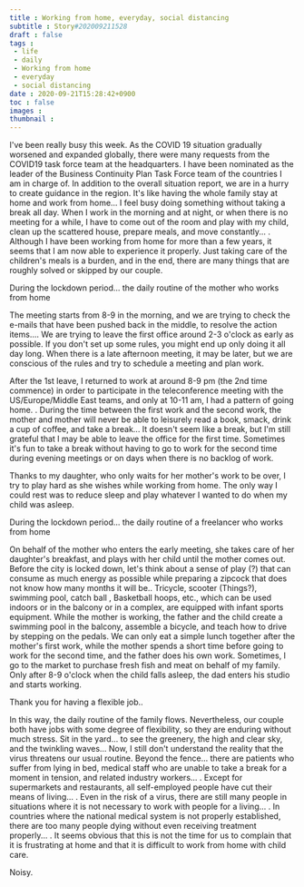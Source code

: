 ```yaml
---
title : Working from home, everyday, social distancing
subtitle : Story#202009211528
draft : false
tags :
 - life
 - daily
 - Working from home
 - everyday
 - social distancing
date : 2020-09-21T15:28:42+0900
toc : false
images : 
thumbnail : 
---
```

I've been really busy this week. As the COVID 19 situation gradually worsened and expanded globally, there were many requests from the COVID19 task force team at the headquarters. I have been nominated as the leader of the Business Continuity Plan Task Force team of the countries I am in charge of. In addition to the overall situation report, we are in a hurry to create guidance in the region. It's like having the whole family stay at home and work from home... I feel busy doing something without taking a break all day. When I work in the morning and at night, or when there is no meeting for a while, I have to come out of the room and play with my child, clean up the scattered house, prepare meals, and move constantly... . Although I have been working from home for more than a few years, it seems that I am now able to experience it properly. Just taking care of the children's meals is a burden, and in the end, there are many things that are roughly solved or skipped by our couple.  

During the lockdown period... the daily routine of the mother who works from home  

The meeting starts from 8-9 in the morning, and we are trying to check the e-mails that have been pushed back in the middle, to resolve the action items.... We are trying to leave the first office around 2-3 o'clock as early as possible. If you don't set up some rules, you might end up only doing it all day long. When there is a late afternoon meeting, it may be later, but we are conscious of the rules and try to schedule a meeting and plan work.  

After the 1st leave, I returned to work at around 8-9 pm (the 2nd time commence) in order to participate in the teleconference meeting with the US/Europe/Middle East teams, and only at 10-11 am, I had a pattern of going home. . During the time between the first work and the second work, the mother and mother will never be able to leisurely read a book, smack, drink a cup of coffee, and take a break... It doesn't seem like a break, but I'm still grateful that I may be able to leave the office for the first time. Sometimes it's fun to take a break without having to go to work for the second time during evening meetings or on days when there is no backlog of work.  

Thanks to my daughter, who only waits for her mother's work to be over, I try to play hard as she wishes while working from home. The only way I could rest was to reduce sleep and play whatever I wanted to do when my child was asleep.  

During the lockdown period... the daily routine of a freelancer who works from home  

On behalf of the mother who enters the early meeting, she takes care of her daughter's breakfast, and plays with her child until the mother comes out. Before the city is locked down, let's think about a sense of play (?) that can consume as much energy as possible while preparing a zipcock that does not know how many months it will be.. Tricycle, scooter (Things?), swimming pool, catch ball , Basketball hoops, etc., which can be used indoors or in the balcony or in a complex, are equipped with infant sports equipment. While the mother is working, the father and the child create a swimming pool in the balcony, assemble a bicycle, and teach how to drive by stepping on the pedals. We can only eat a simple lunch together after the mother's first work, while the mother spends a short time before going to work for the second time, and the father does his own work. Sometimes, I go to the market to purchase fresh fish and meat on behalf of my family. Only after 8-9 o'clock when the child falls asleep, the dad enters his studio and starts working.  

Thank you for having a flexible job..  

In this way, the daily routine of the family flows. Nevertheless, our couple both have jobs with some degree of flexibility, so they are enduring without much stress. Sit in the yard... to see the greenery, the high and clear sky, and the twinkling waves... Now, I still don't understand the reality that the virus threatens our usual routine. Beyond the fence... there are patients who suffer from lying in bed, medical staff who are unable to take a break for a moment in tension, and related industry workers... . Except for supermarkets and restaurants, all self-employed people have cut their means of living… . Even in the risk of a virus, there are still many people in situations where it is not necessary to work with people for a living… . In countries where the national medical system is not properly established, there are too many people dying without even receiving treatment properly... . It seems obvious that this is not the time for us to complain that it is frustrating at home and that it is difficult to work from home with child care.  

Noisy.  

